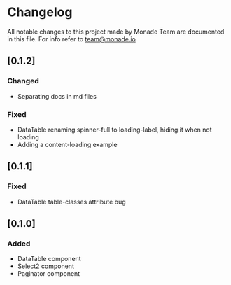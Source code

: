 # Changelog
All notable changes to this project made by Monade Team are documented in this file. For info refer to team@monade.io

## [0.1.2]
### Changed
- Separating docs in md files

### Fixed
- DataTable renaming spinner-full to loading-label, hiding it when not loading
- Adding a content-loading example

## [0.1.1]
### Fixed
- DataTable table-classes attribute bug

## [0.1.0]
### Added
- DataTable component
- Select2 component
- Paginator component
